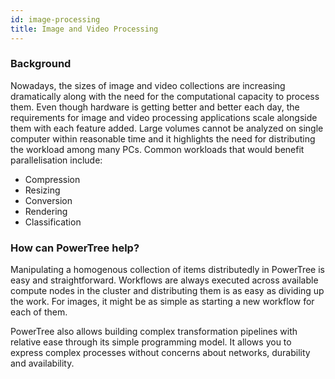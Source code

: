 ```yaml
---
id: image-processing
title: Image and Video Processing
---
```


### Background

Nowadays, the sizes of image and video collections are increasing dramatically along with the need for the computational capacity to process them. 
Even though hardware is getting better and better each day, the requirements for image and video processing applications scale alongside them with each feature added. Large volumes cannot be analyzed on single computer within reasonable time and it highlights the need for distributing the workload among many PCs. Common workloads that would benefit parallelisation include:

* Compression
* Resizing
* Conversion
* Rendering
* Classification

### How can PowerTree help?

Manipulating a homogenous collection of items distributedly in PowerTree is easy and straightforward.
Workflows are always executed across available compute nodes in the cluster and distributing them is as easy as dividing up the work.
For images, it might be as simple as starting a new workflow for each of them.

PowerTree also allows building complex transformation pipelines with relative ease through its simple programming model.
It allows you to express complex processes without concerns about networks, durability and availability.